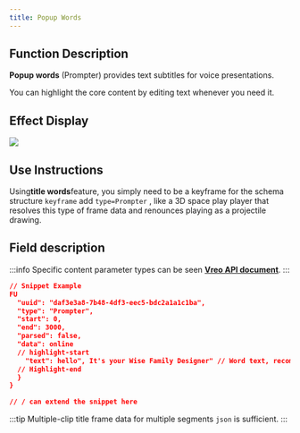 ```yaml
---
title: Popup Words
---
```


## Function Description
**Popup words** (Prompter) provides text subtitles for voice presentations.

You can highlight the core content by editing text whenever you need it.

## Effect Display

<img src="//vrlab-public.ljcdn.com/common/file/web/8b7cb0fc-285a-4e04-90e1-73a19ec7fc6a.png" />

## Use Instructions
Using**title words**feature, you simply need to be a keyframe for the schema structure `keyframe` add `type=Prompter` , like a 3D space play player that resolves this type of frame data and renounces playing as a projectile drawing.

## Field description

:::info
Specific content parameter types can be seen [**Vreo API document**](https://realsee.js.org/vreo/modules/Player.html#PrompterData).
:::

```json title="弹幕提词类型数据样例"
// Snippet Example
FU
  "uuid": "daf3e3a8-7b48-4df3-eec5-bdc2a1a1c1ba",
  "type": "Prompter", 
  "start": 0, 
  "end": 3000,
  "parsed": false,
  "data": online
  // highlight-start
    "text": hello", It's your Wise Family Designer" // Word text, recommends length of up to 32 (kanji).
  // Highlight-end
  }
}

// / can extend the snippet here
```

:::tip
Multiple-clip title frame data for multiple segments `json` is sufficient.
:::
